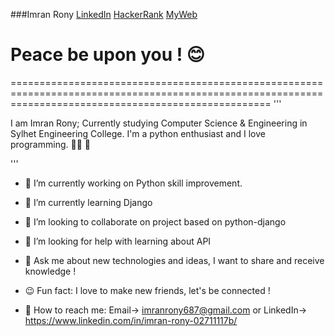 ###Imran Rony
[LinkedIn](https://www.linkedin.com/in/imran-rony-02711117b/)  [HackerRank](https://www.hackerrank.com/Morphin)  [MyWeb](https://sites.google.com/view/imranrony)

# Peace be upon you ! 😊
=========================================================================================================================================================
'''
<p>I am Imran Rony; Currently studying Computer Science & Engineering in Sylhet Engineering College. I'm a python enthusiast and I love programming. 🧗‍♂️ 👋</p>
'''

- 🔭 I’m currently working on Python skill improvement.
- 🌱 I’m currently learning Django
- 👯 I’m looking to collaborate on project based on python-django
- 🤝 I’m looking for help with learning about API
- 💬 Ask me about new technologies and ideas, I want to share and receive knowledge !
- 😉 Fun fact: I love to make new friends, let's be connected !

- 🤙 How to reach me: Email-> imranrony687@gmail.com  or LinkedIn-> https://www.linkedin.com/in/imran-rony-02711117b/
